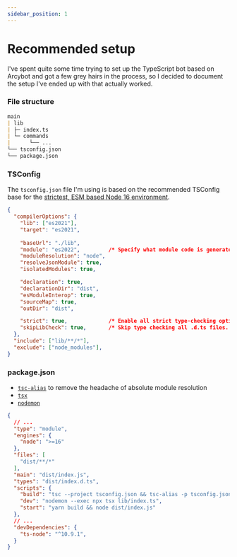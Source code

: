 ```yaml
---
sidebar_position: 1
---
```


# Recommended setup

I've spent quite some time trying to set up the TypeScript bot based on Arcybot and got a few grey hairs in the process, so I decided to document the setup I've ended up with that actually worked.

### File structure

```md title="File structure"
main
| lib
| ├─ index.ts
| └─ commands
|      └── ...
└── tsconfig.json
└── package.json
```

### TSConfig

The `tsconfig.json` file I'm using is based on the recommended TSConfig base for the [strictest, ESM based Node 16 environment](https://github.com/tsconfig/bases/blob/main/bases/node16-strictest-esm.combined.json).

```json title="tsconfig.json"
{
  "compilerOptions": {
    "lib": ["es2021"],
    "target": "es2021",
    
    "baseUrl": "./lib",
    "module": "es2022",         /* Specify what module code is generated. */
    "moduleResolution": "node",
    "resolveJsonModule": true,
    "isolatedModules": true,

    "declaration": true,
    "declarationDir": "dist",
    "esModuleInterop": true,
    "sourceMap": true,
    "outDir": "dist",

    "strict": true,             /* Enable all strict type-checking options. */
    "skipLibCheck": true,       /* Skip type checking all .d.ts files. */
  },
  "include": ["lib/**/*"],
  "exclude": ["node_modules"],
}

```

### package.json

- [`tsc-alias`](https://www.npmjs.com/package/tsc-alias) to remove the headache of absolute module resolution
- [`tsx`](https://www.npmjs.com/package/tsx) 
- [`nodemon`](https://www.npmjs.com/package/nodemon)

```json title="package.json"
{
  // ...
  "type": "module",
  "engines": {
    "node": ">=16"
  },
  "files": [
    "dist/**/*"
  ],
  "main": "dist/index.js",
  "types": "dist/index.d.ts",
  "scripts": {
    "build": "tsc --project tsconfig.json && tsc-alias -p tsconfig.json",
    "dev": "nodemon --exec npx tsx lib/index.ts",
    "start": "yarn build && node dist/index.js"
  },
  // ...
  "devDependencies": {
    "ts-node": "^10.9.1",
  }
}

```